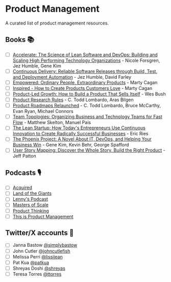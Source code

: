 # Product Management
A curated list of product management resources.

## Books 📚
 - [ ] [Accelerate: The Science of Lean Software and DevOps: Building and Scaling High Performing Technology Organizations](https://www.amazon.com/Accelerate-Software-Performing-Technology-Organizations/dp/1942788339) - Nicole Forsgren, Jez Humble, Gene Kim
 - [ ] [Continuous Delivery: Reliable Software Releases through Build, Test, and Deployment Automation](https://www.amazon.com/Continuous-Delivery-Deployment-Automation-Addison-Wesley/dp/0321601912/) - Jez Humble, David Farley
 - [ ] [Empowered: Ordinary People, Extraordinary Products](https://www.amazon.com/dp/111969129X/) - Marty Cagan
 - [ ] [Inspired - How to Create Products Customers Love](https://www.amazon.com/INSPIRED-Create-Tech-Products-Customers/dp/1119387507/) - Marty Cagan
 - [ ] [Product-Led Growth: How to Build a Product That Sells Itself](https://www.amazon.com/Product-Led-Growth-Build-Product-Itself-ebook/dp/B07P6288ZF) - Wes Bush
 - [ ] [Product Research Rules](https://www.oreilly.com/library/view/product-research-rules/9781492049463/) - C. Todd Lombardo, Aras Bilgen
 - [ ] [Product Roadmaps Relaunched](https://www.oreilly.com/library/view/product-roadmaps-relaunched/9781491971710/) - C. Todd Lombardo, Bruce McCarthy, Evan Ryan, Michael Connors
 - [ ] [Team Topologies: Organizing Business and Technology Teams for Fast Flow](https://www.oreilly.com/library/view/product-roadmaps-relaunched/9781491971710/) - Matthew Skelton, Manuel Pais
 - [ ] [The Lean Startup: How Today's Entrepreneurs Use Continuous Innovation to Create Radically Successful Businesses](https://www.amazon.com/Lean-Startup-Entrepreneurs-Continuous-Innovation/dp/0307887898) - Eric Ries
 - [ ] [The Phoenix Project: A Novel About IT, DevOps, and Helping Your Business Win](https://www.amazon.com/Phoenix-Project-DevOps-Helping-Business/dp/0988262509) - Gene Kim, Kevin Behr, George Spafford
 - [ ] [User Story Mapping: Discover the Whole Story, Build the Right Product](https://www.amazon.com/User-Story-Mapping-Discover-Product/dp/1491904909/) - Jeff Patton
 
## Podcasts 🎙️
 - [ ] [Acquired](https://www.acquired.fm/)
 - [ ] [Land of the Giants](https://www.vox.com/land-of-the-giants-podcast)
 - [ ] [Lenny's Podcast](https://www.lennyspodcast.com)
 - [ ] [Masters of Scale](https://itunes.apple.com/us/podcast/masters-of-scale-with-reid-hoffman/id1227971746?mt=2)
 - [ ] [Product Thinking](https://www.produxlabs.com/product-thinking)
 - [ ] [This is Product Management](https://podcasts.apple.com/us/podcast/this-is-product-management/id975284403)

## Twitter/X accounts 📱 
 - [ ] Janna Bastow [@simplybastow](https://x.com/simplybastow)
 - [ ] John Cutler [@johncutlefish](https://x.com/johncutlefish)
 - [ ] Melissa Perri [@lissijean](https://x.com/lissijean)
 - [ ] Pat Kua [@patkua](https://x.com/patkua)
 - [ ] Shreyas Doshi [@shreyas](https://x.com/shreyas)
 - [ ] Teresa Torres [@ttorres](https://x.com/ttorres)
